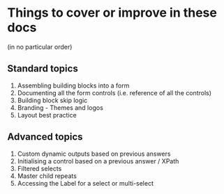 # Things to cover or improve in these docs
(in no particular order)

## Standard topics
1. Assembling building blocks into a form
1. Documenting all the form controls (i.e. reference of all the controls)
1. Building block skip logic
1. Branding - Themes and logos
1. Layout best practice

## Advanced topics
1. Custom dynamic outputs based on previous answers
1. Initialising a control based on a previous answer / XPath
1. Filtered selects
1. Master child repeats
1. Accessing the Label for a select or multi-select

